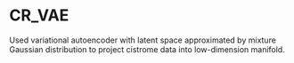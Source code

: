 # CR_VAE
Used variational autoencoder with latent space approximated by mixture Gaussian distribution to project cistrome data into low-dimension manifold.
